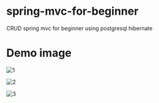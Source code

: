 # spring-mvc-for-beginner
CRUD spring mvc for beginner using postgresql hibernate

# Demo image 
![1](https://user-images.githubusercontent.com/56363297/81466422-d683c480-91fb-11ea-8f01-68c4c38dd37f.png)

![2](https://user-images.githubusercontent.com/56363297/81466719-f6b48300-91fd-11ea-96dc-ad4f506d97bc.png)

![3](https://user-images.githubusercontent.com/56363297/81466720-f87e4680-91fd-11ea-878f-01f90702eca3.png)
